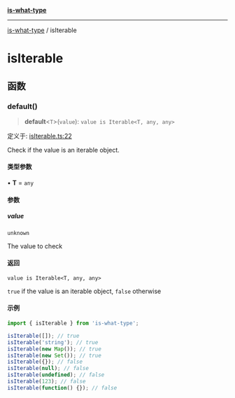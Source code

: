 [**is-what-type**](index.md)

***

[is-what-type](modules.md) / isIterable

# isIterable

## 函数

### default()

> **default**\<`T`\>(`value`): `value is Iterable<T, any, any>`

定义于: [isIterable.ts:22](https://github.com/fengxinming/is-what-type/blob/0c5056645ee3ca915d569899c6e6192d9d8dc8a8/src/isIterable.ts#L22)

Check if the value is an iterable object.

#### 类型参数

• **T** = `any`

#### 参数

##### value

`unknown`

The value to check

#### 返回

`value is Iterable<T, any, any>`

`true` if the value is an iterable object, `false` otherwise

#### 示例

```js
import { isIterable } from 'is-what-type';

isIterable([]); // true
isIterable('string'); // true
isIterable(new Map()); // true
isIterable(new Set()); // true
isIterable({}); // false
isIterable(null); // false
isIterable(undefined); // false
isIterable(123); // false
isIterable(function() {}); // false
```
